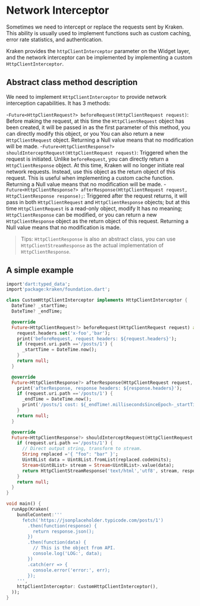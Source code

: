 # Network Interceptor

Sometimes we need to intercept or replace the requests sent by Kraken. This ability is usually used to implement functions such as custom caching, error rate statistics, and authentication.

Kraken provides the `httpClientInterceptor` parameter on the Widget layer, and the network interceptor can be implemented by implementing a custom `HttpClientInterceptor`.

## Abstract class method description

We need to implement `HttpClientInterceptor` to provide network interception capabilities. It has 3 methods:

-`Future<HttpClientRequest?> beforeRequest(HttpClientRequest request)`: Before making the request, at this time the `HttpClientRequest` object has been created, it will be passed in as the first parameter of this method, you can directly modify this object, or you You can also return a new `HttpClientRequest` object. Returning a Null value means that no modification will be made. -`Future<HttpClientResponse?> shouldInterceptRequest(HttpClientRequest request)`: Triggered when the request is initiated. Unlike `beforeRequest`, you can directly return a `HttpClientResponse` object. At this time, Kraken will no longer initiate real network requests. Instead, use this object as the return object of this request. This is useful when implementing a custom cache function. Returning a Null value means that no modification will be made. -`Future<HttpClientResponse?> afterResponse(HttpClientRequest request, HttpClientResponse response);`: Triggered after the request returns, it will pass in both `HttpClientRequest` and `HttpClientResponse` objects; but at this time `HttpClientRequest` is a read-only object, modify It has no meaning; `HttpClientResponse` can be modified, or you can return a new `HttpClientResponse` object as the return object of this request. Returning a Null value means that no modification is made.

> Tips: `HttpClientResponse` is also an abstract class, you can use `HttpClientStreamResponse` as the actual implementation of `HttpClientResponse`.

## A simple example

```dart
import'dart:typed_data';
import'package:kraken/foundation.dart';

class CustomHttpClientInterceptor implements HttpClientInterceptor {
  DateTime? _startTime;
  DateTime? _endTime;

  @override
  Future<HttpClientRequest?> beforeRequest(HttpClientRequest request) async {
    request.headers.set('x-foo','bar');
    print('beforeRequest, request headers: ${request.headers}');
    if (request.uri.path =='/posts/1') {
      _startTime = DateTime.now();
    }
    return null;
  }

  @override
  Future<HttpClientResponse?> afterResponse(HttpClientRequest request, HttpClientResponse response) async {
    print('afterResponse, response headers: ${response.headers}');
    if (request.uri.path =='/posts/1') {
      _endTime = DateTime.now();
      print('/posts/1 cost: ${_endTime!.millisecondsSinceEpoch-_startTime!.millisecondsSinceEpoch}ms');
    }
    return null;
  }

  @override
  Future<HttpClientResponse?> shouldInterceptRequest(HttpClientRequest request) async {
    if (request.uri.path =='/posts/1') {
      // Direct output string, transform to stream.
      String replaced ='{ "foo": "bar" }';
      Uint8List data = Uint8List.fromList(replaced.codeUnits);
      Stream<Uint8List> stream = Stream<Uint8List>.value(data);
      return HttpClientStreamResponse('text/html','utf8', stream, responseHeaders: {'x-kraken':'hey','hello':'world' });
    }
    return null;
  }
}

void main() {
  runApp(Kraken(
    bundleContent:'''
      fetch('https://jsonplaceholder.typicode.com/posts/1')
        .then(function(response) {
          return response.json();
        })
        .then(function(data) {
          // This is the object from API.
          console.log('LOG:', data);
        })
        .catch(err => {
          console.error('error:', err);
        });
    ''',
    httpClientInterceptor: CustomHttpClientInterceptor(),
  ));
}
```
